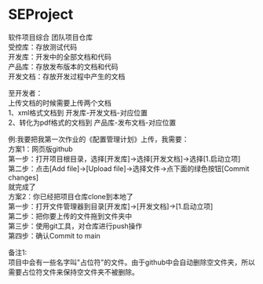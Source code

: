 # SEProject
软件项目综合 团队项目仓库  
受控库：存放测试代码  
开发库：开发中的全部文档和代码  
产品库：存放发布版本的文档和代码  
开发文档：存放开发过程中产生的文档  

至开发者：  
上传文档的时候需要上传两个文档  
1、xml格式文档到  开发库-开发文档-对应位置  
2、转化为pdf格式的文档到 产品库-发布文档-对应位置  
  
例:我要把我第一次作业的《配置管理计划》上传，我需要：  
方案1：网页版github  
  第一步：打开项目根目录，选择[开发库]->选择[开发文档]->选择[1.启动立项]  
  第二步：点击[Add file]->[Upload file]->选择文件->点下面的绿色按钮[Commit changes]  
  就完成了  
方案2：你已经把项目仓库clone到本地了  
  第一步：打开文件管理器到目录[开发库]->[开发文档]->[1.启动立项]  
  第二步：把你要上传的文件拖到文件夹中  
  第三步：使用git工具，对仓库进行push操作  
  第四步：确认Commit to main  
  
备注1:  
	项目中会有一些名字叫"占位符"的文件。由于github中会自动删除空文件夹，所以需要占位符文件来保持空文件夹不被删除。